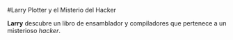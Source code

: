 #Larry Plotter y el Misterio del Hacker

**Larry** descubre un libro de ensamblador y compiladores
que pertenece a un misterioso *hacker*.